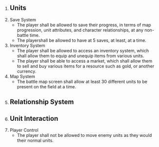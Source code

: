 1. Units
   - 
2. Save System
   - The player shall be allowed to save their progress, in terms of map progression, unit attributes, and character relationships, at any non-battle time.
   - The playershall be allowed to have at 5 saves, at least, at a time.
3. Inventory System
   - The player shall be allowed to access an inventory system, which shall allow them to equip and unequip items from various units.
   - The player shall be able to access a market, which shall allow them to sell and buy various items for a resource such as gold, or another currency.
4. Map System
   - The battle map screen shall allow at least 30 different units to be present on the field at a time.
5. Relationship System
   - 
6. Unit Interaction
   - 
7. Player Control
   - The player shall not be allowed to move enemy units as they would their normal units.